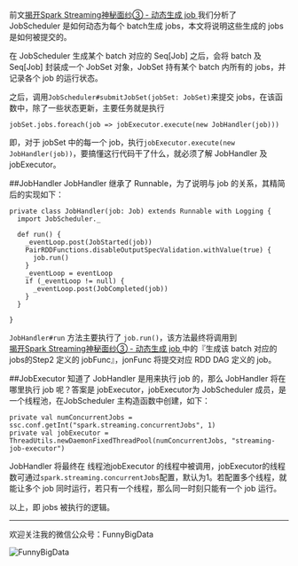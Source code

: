 前文[揭开Spark Streaming神秘面纱③ - 动态生成 job
](http://www.jianshu.com/p/ee845802921e)我们分析了 JobScheduler 是如何动态为每个 batch生成 jobs，本文将说明这些生成的 jobs 是如何被提交的。

在 JobScheduler 生成某个 batch 对应的 Seq[Job] 之后，会将 batch 及 Seq[Job] 封装成一个 JobSet 对象，JobSet 持有某个 batch 内所有的 jobs，并记录各个 job 的运行状态。

之后，调用```JobScheduler#submitJobSet(jobSet: JobSet)```来提交 jobs，在该函数中，除了一些状态更新，主要任务就是执行

```
jobSet.jobs.foreach(job => jobExecutor.execute(new JobHandler(job)))
```

即，对于 jobSet 中的每一个 job，执行```jobExecutor.execute(new JobHandler(job))```，要搞懂这行代码干了什么，就必须了解 JobHandler 及 jobExecutor。

##JobHandler
JobHandler 继承了 Runnable，为了说明与 job 的关系，其精简后的实现如下：

```
private class JobHandler(job: Job) extends Runnable with Logging {
  import JobScheduler._

  def run() {
    _eventLoop.post(JobStarted(job))
    PairRDDFunctions.disableOutputSpecValidation.withValue(true) {
      job.run()
    }
    _eventLoop = eventLoop
    if (_eventLoop != null) {
      _eventLoop.post(JobCompleted(job))
    }
  }

}
```

```JobHandler#run``` 方法主要执行了 ```job.run()```，该方法最终将调用到   
[揭开Spark Streaming神秘面纱③ - 动态生成 job
](http://www.jianshu.com/p/ee845802921e)
 中的『生成该 batch 对应的 jobs的Step2 定义的 jobFunc』，jonFunc 将提交对应 RDD DAG 定义的 job。

##JobExecutor
知道了 JobHandler 是用来执行 job 的，那么 JobHandler 将在哪里执行 job 呢？答案是
jobExecutor，jobExecutor为 JobScheduler 成员，是一个线程池，在JobScheduler 主构造函数中创建，如下：

```
private val numConcurrentJobs = ssc.conf.getInt("spark.streaming.concurrentJobs", 1)
private val jobExecutor = ThreadUtils.newDaemonFixedThreadPool(numConcurrentJobs, "streaming-job-executor")
```

JobHandler 将最终在 线程池jobExecutor 的线程中被调用，jobExecutor的线程数可通过```spark.streaming.concurrentJobs```配置，默认为1。若配置多个线程，就能让多个 job 同时运行，若只有一个线程，那么同一时刻只能有一个 job 运行。

以上，即 jobs 被执行的逻辑。

---

欢迎关注我的微信公众号：FunnyBigData

![FunnyBigData](http://upload-images.jianshu.io/upload_images/204749-2f217e5d38fc1bcb.jpg?imageMogr2/auto-orient/strip%7CimageView2/2/w/1240)
